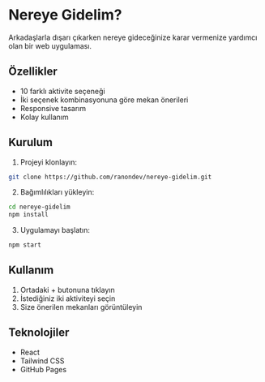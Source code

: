 # Nereye Gidelim?

Arkadaşlarla dışarı çıkarken nereye gideceğinize karar vermenize yardımcı olan bir web uygulaması.

## Özellikler

- 10 farklı aktivite seçeneği
- İki seçenek kombinasyonuna göre mekan önerileri
- Responsive tasarım
- Kolay kullanım

## Kurulum

1. Projeyi klonlayın:
```bash
git clone https://github.com/ranondev/nereye-gidelim.git
```

2. Bağımlılıkları yükleyin:
```bash
cd nereye-gidelim
npm install
```

3. Uygulamayı başlatın:
```bash
npm start
```

## Kullanım

1. Ortadaki + butonuna tıklayın
2. İstediğiniz iki aktiviteyi seçin
3. Size önerilen mekanları görüntüleyin

## Teknolojiler

- React
- Tailwind CSS
- GitHub Pages 